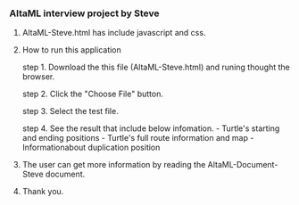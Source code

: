 ### AltaML interview project by Steve ###

1. AltaML-Steve.html has include javascript and css.

2. How to run this application

    step 1. Download the this file (AltaML-Steve.html) and runing thought the browser.

    step 2. Click the "Choose File" button.

    step 3. Select the test file.

    step 4. See the result that include below infomation.
            - Turtle's starting and ending positions
            - Turtle's full route information and map
            - Informationabout duplication position


3. The user can get more information by reading the AltaML-Document-Steve document.

4. Thank you.
